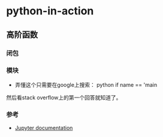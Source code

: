 # python-in-action

## 高阶函数
### 闭包

### 模块
- 弄懂这个只需要在google上搜索： python if name == 'main

然后看stack overflow上的第一个回答就知道了。

### 参考
- [Jupyter documentation](https://jupyter.org/documentation)

